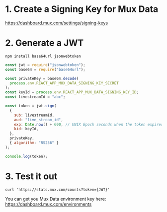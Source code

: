 # 1. Create a Signing Key for Mux Data

https://dashboard.mux.com/settings/signing-keys

# 2. Generate a JWT

`npm install base64url jsonwebtoken`

```javascript
const jwt = require("jsonwebtoken");
const base64 = require("base64url");

const privateKey = base64.decode(
  process.env.REACT_APP_MUX_DATA_SIGNING_KEY_SECRET
);
const keyId = process.env.REACT_APP_MUX_DATA_SIGNING_KEY_ID;
const livestreamId = "abc";

const token = jwt.sign(
  {
    sub: livestreamId,
    aud: "live_stream_id",
    exp: Date.now() + 600, // UNIX Epoch seconds when the token expires
    kid: keyId,
  },
  privateKey,
  { algorithm: "RS256" }
);

console.log(token);
```

# 3. Test it out

`curl 'https://stats.mux.com/counts?token={JWT}'`

You can get you Mux Data environment key here: https://dashboard.mux.com/environments
